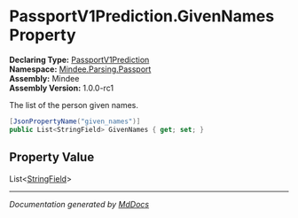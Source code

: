 ﻿<!--  
  <auto-generated>   
    The contents of this file were generated by a tool.  
    Changes to this file may be list if the file is regenerated  
  </auto-generated>   
-->

# PassportV1Prediction.GivenNames Property

**Declaring Type:** [PassportV1Prediction](../index.md)  
**Namespace:** [Mindee.Parsing.Passport](../../index.md)  
**Assembly:** Mindee  
**Assembly Version:** 1.0.0\-rc1

The list of the person given names.

```csharp
[JsonPropertyName("given_names")]
public List<StringField> GivenNames { get; set; }
```

## Property Value

List\<[StringField](../../../Common/StringField/index.md)\>

___

*Documentation generated by [MdDocs](https://github.com/ap0llo/mddocs)*
